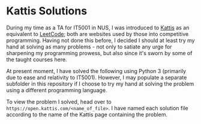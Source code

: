 # Kattis Solutions

During my time as a TA for IT5001 in NUS, I was introduced to [Kattis](https://open.kattis.com) as an equivalent to [LeetCode](https://leetcode.com/);
both are websites used by those into competitive programming.
Having not done this before, I decided I should at least try my hand at solving as many problems - not only to satiate any urge for sharpening my programming prowess, but also since it's sworn by some of the taught courses here.

At present moment, I have solved the following using Python 3 (primarily due to ease and relativity to IT5001).
However, I may populate a separate subfolder in this repository if I choose to try my hand at solving the problem using a different programming language.

To view the problem I solved, head over to `https://open.kattis.com/<name_of_file>`.
I have named each solution file according to the name of the Kattis page containing the problem.
